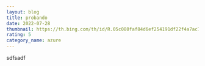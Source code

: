 ```yaml
---
layout: blog
title: probando
date: 2022-07-28
thumbnail: https://th.bing.com/th/id/R.05c080faf84d6ef254191df22f4a7ac7?rik=WYtQ1QQhpEH95w&riu=http%3a%2f%2fwallpapercave.com%2fwp%2fCpRGNUC.jpg&ehk=mgNLokPW%2bv%2b4VNR6nAoUUHBNEh91Rdtum%2bzTxuTe19s%3d&risl=&pid=ImgRaw&r=0
rating: 5
category_name: azure
---
```

sdfsadf
